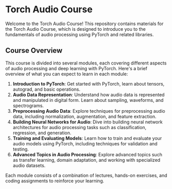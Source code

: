 # Torch Audio Course

Welcome to the Torch Audio Course! This repository contains materials for the Torch Audio Course, which is designed to introduce you to the fundamentals of audio processing using PyTorch and related libraries.

## Course Overview

This course is divided into several modules, each covering different aspects of audio processing and deep learning with PyTorch. Here's a brief overview of what you can expect to learn in each module:

1. **Introduction to PyTorch**: Get started with PyTorch, learn about tensors, autograd, and basic operations.
2. **Audio Data Representation**: Understand how audio data is represented and manipulated in digital form. Learn about sampling, waveforms, and spectrograms.
3. **Preprocessing Audio Data**: Explore techniques for preprocessing audio data, including normalization, augmentation, and feature extraction.
4. **Building Neural Networks for Audio**: Dive into building neural network architectures for audio processing tasks such as classification, regression, and generation.
5. **Training and Evaluating Models**: Learn how to train and evaluate your audio models using PyTorch, including techniques for validation and testing.
6. **Advanced Topics in Audio Processing**: Explore advanced topics such as transfer learning, domain adaptation, and working with specialized audio datasets.

Each module consists of a combination of lectures, hands-on exercises, and coding assignments to reinforce your learning.
